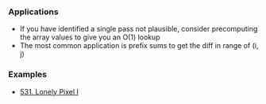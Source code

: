 ### Applications
- If you have identified a single pass not plausible, consider precomputing the array values to give you an O(1) lookup
- The most common application is prefix sums to get the diff in range of (i, j)

### Examples
- [531. Lonely Pixel I](https://leetcode.com/problems/lonely-pixel-i/description/?envType=study-plan-v2&envId=premium-algo-100)